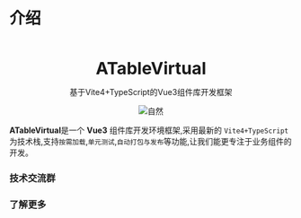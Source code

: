 # 介绍

<br />
<br />
<div style="text-align:center">
<b style="font-size:30px">ATableVirtual</b>
<p>基于Vite4+TypeScript的Vue3组件库开发框架</p>
<div>
  <img src="https://gw.alipayobjects.com/mdn/rms_08e378/afts/img/A*zx7LTI_ECSAAAAAAAAAAAABkARQnAQ" alt="自然" />
</div>
</div>

**ATableVirtual**是一个 **Vue3** 组件库开发环境框架,采用最新的 `Vite4+TypeScript` 为技术栈,支持`按需加载`,`单元测试`,`自动打包与发布`等功能,让我们能更专注于业务组件的开发。

### 技术交流群



### 了解更多


